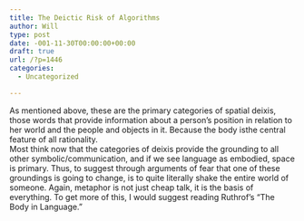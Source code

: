 ```yaml
---
title: The Deictic Risk of Algorithms
author: Will
type: post
date: -001-11-30T00:00:00+00:00
draft: true
url: /?p=1446
categories:
  - Uncategorized

---
```

As mentioned above, these are the primary categories of spatial deixis, those words that provide information about a person’s position in relation to her world and the people and objects in it. Because the body isthe central feature of all rationality.  
Most think now that the categories of deixis provide the grounding to all other symbolic/communication, and if we see language as embodied, space is primary. Thus, to suggest through arguments of fear that one of these groundings is going to change, is to quite literally shake the entire world of someone. Again, metaphor is not just cheap talk, it is the basis of everything. To get more of this, I would suggest reading Ruthrof&#8217;s &#8220;The Body in Language.&#8221;